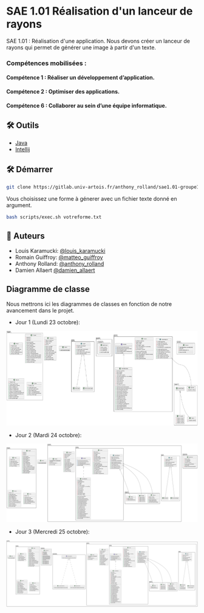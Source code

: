 # SAE 1.01 Réalisation d'un lanceur de rayons

SAE 1.01 : Réalisation d'une application. Nous devons créer un lanceur de rayons qui permet de générer une image à partir d'un texte.

### Compétences mobilisées :
#### Compétence 1 : Réaliser un développement d’application.
#### Compétence 2 : Optimiser des applications.
#### Compétence 6 : Collaborer au sein d’une équipe informatique.

## 🛠️ Outils
- [Java](https://www.java.com/fr/)
- [Intellij](https://www.jetbrains.com/idea/)

## 🛠️ Démarrer
```bash
git clone https://gitlab.univ-artois.fr/anthony_rolland/sae1.01-groupe13.git
```
Vous choisissez une forme à génerer avec un fichier texte donné en argument.
```bash
bash scripts/exec.sh votreforme.txt
```

## 🙇 Auteurs
- Louis Karamucki: [@louis_karamucki](mailto:louis_karamucki@ens.univ-artois.fr)
- Romain Guiffroy: [@matteo_guiffroy](mailto:matteo_guiffroy@ens.univ-artois.fr)
- Anthony Rolland: [@anthony_rolland](mailto:anthony_rolland@ens.univ-artois.fr)
- Damien Allaert [@damien_allaert](mailto:damien_allaert@ens.univ-artois.fr)
        
## Diagramme de classe
Nous mettrons ici les diagrammes de classes en fonction de notre avancement dans le projet.
- Jour 1 (Lundi 23 octobre):

![image](app/src/main/resources/diagram.png)
- Jour 2 (Mardi 24 octobre):

![image](app/src/main/resources/diagramj2.svg)
- Jour 3 (Mercredi 25 octobre):

![image](app/src/main/resources/diagramj3.svg)